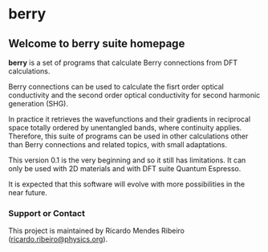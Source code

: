 # berry

## Welcome to berry suite homepage

**berry** is a set of programs that calculate Berry connections from DFT calculations.

Berry connections can be used to calculate the fisrt order optical conductivity and the second order optical conductivity for second harmonic generation (SHG).

In practice it retrieves the wavefunctions and their gradients in reciprocal space totally ordered by unentangled bands, where continuity applies. Therefore, this suite of programs can be used in other calculations other than Berry connections and related topics, with small adaptations.

This version 0.1 is the very beginning and so it still has limitations. 
It can only be used with 2D materials and with DFT suite Quantum Espresso.

It is expected that this software will evolve with more possibilities in the near future.


### Support or Contact

This project is maintained by Ricardo Mendes Ribeiro (ricardo.ribeiro@physics.org).
